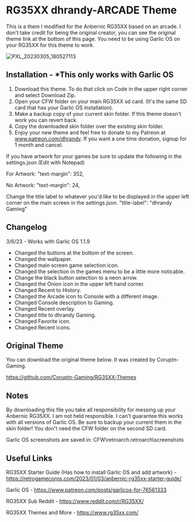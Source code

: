# RG35XX dhrandy-ARCADE Theme
This is a them I modified for the Anbernic RG35XX based on an arcade. I don't take credit for being the original creator, you can see the original theme link at the bottom of this page.  You need to be using Garlic OS on your RG35XX for this theme to work.

![PXL_20230305_180527113](https://user-images.githubusercontent.com/6290176/222983926-bf8f2057-4fee-47ff-afa8-c09d446b3264.jpg)

## Installation - *This only works with Garlic OS
1. Download this theme.  To do that click on Code in the upper right corner and select Download Zip.
2. Open your CFW folder on your main RG35XX sd card. (It's the same SD card that has your Garlic OS installation).
3. Make a backup copy of your current skin folder.  If this theme doesn't work you can revert back.
4. Copy the downloaded skin folder over the existing skin folder.
5. Enjoy your new theme and feel free to donate to my Patreon at www.patreon.com/dhrandy.  If you want a one time donation, signup for 1 month and cancel.

If you have artwork for your games be sure to update the following in the settings.json (Edit with Notepad)

For Artwork:
"text-margin": 352,

No Artwork:
"text-margin": 24,

Change the title label to whatever you'd like to be displayed in the upper left corner on the main screen in the settings.json. "title-label": "dhrandy Gaming"

## Changelog
3/6/23 - Works with Garlic OS 1.1.9
- Changed the buttons at the bottom of the screen.
- Changed the wallpaper.
- Changed main screen game selection icon.
- Changed the selection in the games menu to be a little more noticable.
- Change the black button selection to a neon arrow.
- Changed the Onion icon in the upper left hand corner.
- Changed Recent to History.
- Changed the Arcade icon to Console with a different image.
- Changed Console description to Gaming.
- Changed Recent overlay.
- Changed title to dhrandy Gaming.
- Changed Favorite icon.
- Changed Recent icons.

## Original Theme
You can download the original theme below.  It was created by Coruptn-Gaming.

https://github.com/Coruptn-Gaming/RG35XX-Themes

## Notes
By downloading this file you take all responsibility for messing up your Anbernic RG35XX.  I am not held responsible. I can't guarantee this works with all versions of Garlic OS. Be sure to backup your current them in the skin folder!  You don't need the CFW folder on the second SD card.

Garlic OS screenshots are saved in: CFW\retroarch\.retroarch\screenshots

## Useful Links
RG35XX Starter Guide (Has how to install Garlic OS and add artwork) - https://retrogamecorps.com/2023/01/03/anbernic-rg35xx-starter-guide/

Garlic OS - https://www.patreon.com/posts/garlicos-for-76561333

RG35XX Sub Reddit - https://www.reddit.com/r/RG35XX/

RG35XX Themes and More - https://www.rg35xx.com/
